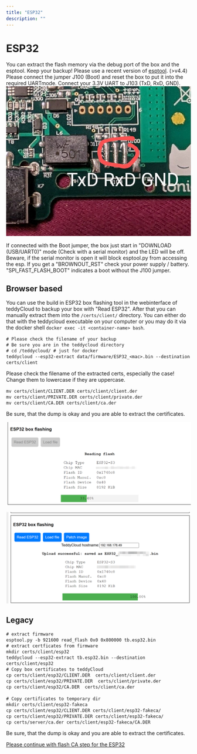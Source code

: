 ```yaml
---
title: "ESP32"
description: ""
---
```


# ESP32
You can extract the flash memory via the debug port of the box and the esptool. Keep your backup! Please use a recent version of [esptool](https://github.com/espressif/esptool). (>v4.4)
Please connect the jumper J100 (Boot) and reset the box to put it into the required UARTmode. Connect your 3.3V UART to J103 (TxD, RxD, GND).
![J103 Pinout](/img/tb-esp32-uart.jpg)

If connected with the Boot jumper, the box just start in "DOWNLOAD (USB/UART0)" mode (Check with a serial monitor) and the LED will be off. Beware, if the serial monitor is open it will block esptool.py from accessing the esp. If you get a "BROWNOUT_RST" check your power supply / battery. "SPI_FAST_FLASH_BOOT" indicates a boot without the J100 jumper. 

## Browser based
You can use the build in ESP32 box flashing tool in the webinterface of teddyCloud to backup your box with "Read ESP32".
After that you can manually extract them into the ```/certs/client/``` directory. You can either do that with the teddycloud executable on your computer or you may do it via the docker shell `docker exec -it <container-name> bash`.
```
# Please check the filename of your backup
# Be sure you are in the teddycloud directory
# cd /teddycloud/ # just for docker
teddycloud --esp32-extract data/firmware/ESP32_<mac>.bin --destination certs/client
```
Please check the filename of the extracted certs, especially the case! Change them to lowercase if they are uppercase.
```
mv certs/client/CLIENT.DER certs/client/client.der
mv certs/client/PRIVATE.DER certs/client/private.der
mv certs/client/CA.DER certs/client/ca.der
```

Be sure, that the dump is okay and you are able to extract the certificates. 

![Read flash](/img/esp32_read_flash_webui.png)

![Finished reading the flash/hostname](/img/esp32_read_flash_finished_webui.png)



## Legacy
```
# extract firmware
esptool.py -b 921600 read_flash 0x0 0x800000 tb.esp32.bin
# extract certficates from firmware
mkdir certs/client/esp32
teddycloud --esp32-extract tb.esp32.bin --destination certs/client/esp32
# Copy box certificates to teddyCloud
cp certs/client/esp32/CLIENT.DER  certs/client/client.der
cp certs/client/esp32/PRIVATE.DER  certs/client/private.der
cp certs/client/esp32/CA.DER  certs/client/ca.der

# Copy certificates to temporary dir
mkdir certs/client/esp32-fakeca
cp certs/client/esp32/CLIENT.DER certs/client/esp32-fakeca/
cp certs/client/esp32/PRIVATE.DER certs/client/esp32-fakeca/
cp certs/server/ca.der certs/client/esp32-fakeca/CA.DER
```

Be sure, that the dump is okay and you are able to extract the certificates. 

[Please continue with flash CA step for the ESP32](../../flash-ca/esp32)
